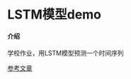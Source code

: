 # LSTM模型demo

#### 介绍
学校作业，用LSTM模型预测一个时间序列

[参考文章](https://medium.com/analytics-vidhya/a-hands-on-introduction-to-time-series-classification-with-python-code-48f8b442e7c1)